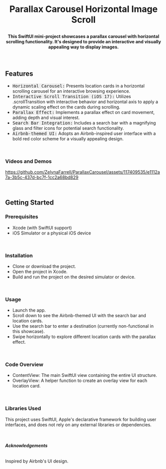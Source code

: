 # <p align="center"><b>Parallax Carousel Horizontal Image Scroll</b></p>


#### <p align="center">This SwiftUI mini-project showcases a parallax carousel with horizontal scrolling functionality. It's designed to provide an interactive and visually appealing way to display images.
</p>

<br>

## **Features**
- <kbd style="background-color: #f0f0f0">Horizontal Carousel:</kbd> Presents location cards in a horizontal scrolling carousel for an interactive browsing experience.
- <kbd style="background-color: #f0f0f0">Interactive Scroll Transition (iOS 17):</kbd> Utilizes .scrollTransition with interactive behavior and horizontal axis to apply a dynamic scaling effect on the cards during scrolling.
- <kbd style="background-color: #f0f0f0">Parallax Effect:</kbd> Implements a parallax effect on card movement, adding depth and visual interest.
- <kbd style="background-color: #f0f0f0">Search Bar Integration:</kbd> Includes a search bar with a magnifying glass and filter icons for potential search functionality.
- <kbd style="background-color: #f0f0f0">Airbnb-themed UI:</kbd> Adopts an Airbnb-inspired user interface with a bold red color scheme for a visually appealing design.

<br>

### **Videos and Demos**
https://github.com/ZelynaFarrell/ParallaxCarousel/assets/117409535/e1112a7a-3b5c-437d-bc7f-1cc2a68bd829



<br>


## **Getting Started**

### **Prerequisites**
- Xcode (with SwiftUI support)
- iOS Simulator or a physical iOS device

<br>

### **Installation**
- Clone or download the project.
- Open the project in Xcode.
- Build and run the project on the desired simulator or device.

<br>


### **Usage**
- Launch the app.
- Scroll down to see the Airbnb-themed UI with the search bar and location cards.
- Use the search bar to enter a destination (currently non-functional in this showcase).
- Swipe horizontally to explore different location cards with the parallax effect.

<br>


### **Code Overview**
- ContentView: The main SwiftUI view containing the entire UI structure.
- OverlayView: A helper function to create an overlay view for each location card.

<br>

### **Libraries Used**
This project uses SwiftUI, Apple's declarative framework for building user interfaces, and does not rely on any external libraries or dependencies.

<br>


###### **Acknowledgements**
Inspired by Airbnb's UI design.


